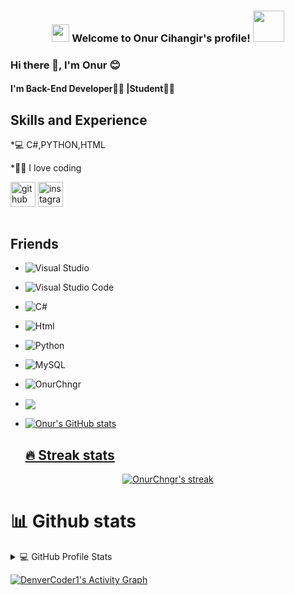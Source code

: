 <h3 align="center">
<img src="https://media.giphy.com/media/hvRJCLFzcasrR4ia7z/giphy.gif" width="28">
Welcome to Onur Cihangir's profile! <img src="https://media.giphy.com/media/12oufCB0MyZ1Go/giphy.gif" width="50">
</h3>

### Hi there 👋, I'm Onur 😊
#### I'm Back-End Developer👨‍💻 |Student👨‍🎓

## Skills and Experience
*💻 C#,PYTHON,HTML

*👨‍💻 I love coding


[<img src='https://cdn.jsdelivr.net/npm/simple-icons@3.0.1/icons/github.svg' alt='github' height='40'>](https://github.com/OnurChngr)
[<img src='https://cdn.jsdelivr.net/npm/simple-icons@3.0.1/icons/instagram.svg' alt='instagram' height='40'>](https://www.instagram.com/_0nur.chn_/)
```
```
##  Friends
- ![Visual Studio](https://img.shields.io/badge/Visual%20Studio-5C2D91.svg?style=for-the-badge&logo=visual-studio&logoColor=white)
- ![Visual Studio Code](https://img.shields.io/badge/Visual%20Studio%20Code-0078d7.svg?style=for-the-badge&logo=visual-studio-code&logoColor=white)
- ![C#](https://img.shields.io/badge/c%23-%23239120.svg?style=for-the-badge&logo=c-sharp&logoColor=white)
- ![Html](https://img.shields.io/badge/HTML-239120?style=for-the-badge&logo=html5&logoColor=white)
- ![Python](https://img.shields.io/badge/Python-3776AB?style=for-the-badge&logo=python&logoColor=white)
- ![MySQL](https://img.shields.io/badge/MySQL-00000F?style=for-the-badge&logo=mysql&logoColor=white) 
- <img src="https://komarev.com/ghpvc/?username=OnurChngr&label=Ziyaretçi%20Sayısı&color=723F98" alt="OnurChngr"/> <a href="https://github.com/OnurChngr">
- <img align="center" src="https://github-readme-stats.vercel.app/api/top-langs/?username=OnurChngr&theme=light&hide_langs_below=1" />
  
- ![Onur's GitHub stats](https://github-readme-stats.vercel.app/api?username=OnurChngr&show_icons=true&theme=radical)
  
  ## 🔥 Streak stats

<!-- GitHub Readme Streak Stats - https://github.com/DenverCoder1/github-readme-streak-stats -->
<p align="center">
  <a href="https://github.com/OnurChngr/github-readme-streak-stats">
    <img title="🔥 Get streak stats for your profile at git.io/streak-stats" alt="OnurChngr's streak" src="https://github-readme-streak-stats.herokuapp.com?user=OnurChngr&theme=monokai-metallian&hide_border=true"/>
  </a>
</p>
  
  # 📊 Github stats

<!-- https://github.com/anuraghazra/github-readme-stats -->
<details> 
  <summary>💻 GitHub Profile Stats</summary>
  <br/>
    <a href="https://github.com/anuraghazra/github-readme-stats"><img alt="OnurCihagir's Github Stats" src="https://github-readme-stats.vercel.app/api?username=OnurChngr&show_icons=true&theme=tokyonight" height="192px"/></a>
  <a href="https://github.com/anuraghazra/github-readme-stats"><img alt="OnurCihagir's Top Languages" src="https://github-readme-stats.vercel.app/api/top-langs/?username=OnurChngr&layout=compact" height="192px"/></a>
  <br/>
  <b>Note:</b> Top languages is only a metric of the languages my public code consists of and doesn't reflect experience or skill level.
</details>

<!-- https://github.com/ashutosh00710/github-readme-activity-graph -->
<a href="https://github.com/ashutosh00710/github-readme-activity-graph"><img alt="DenverCoder1's Activity Graph" src="https://blooming-savannah-50472.herokuapp.com/graph?username=OnurChngr&theme=react-dark&hide_border=true" /></a>
 
 
 
</a>


<div align="center">
  
  



